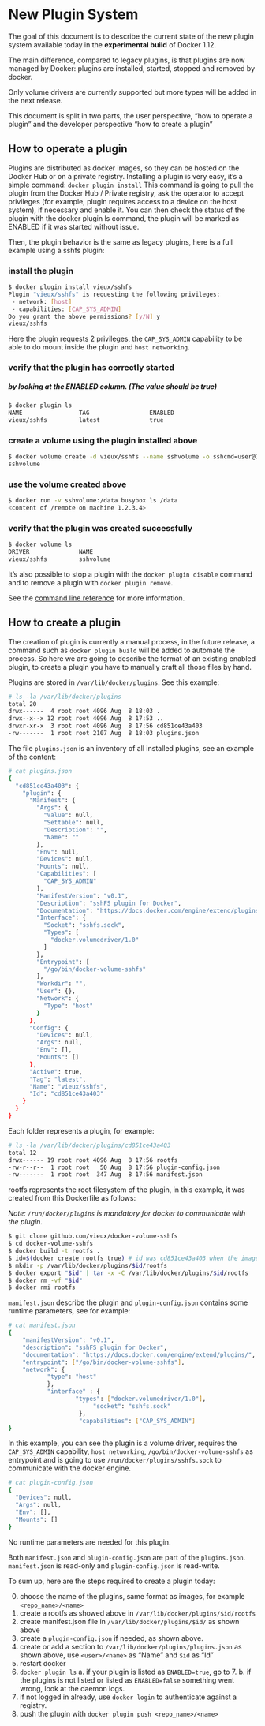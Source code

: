 <!--[metadata]>
+++
title = "New Plugin System"
description = "How to operate and create a plugin with the new system"
keywords = ["API, Usage, plugins, documentation, developer"]
advisory = "experimental"
[menu.main]
parent = "engine_extend"
weight=1
+++
<![end-metadata]-->

# New Plugin System

The goal of this document is to describe the current state of the new plugin system available today in the **experimental build** of Docker 1.12.

The main difference, compared to legacy plugins, is that plugins are now managed by Docker: plugins are installed, started, stopped and removed by docker. 

Only volume drivers are currently supported but more types will be added in the next release.

This document is split in two parts, the user perspective, “how to operate a plugin” and the developer perspective “how to create a plugin”


## How to operate a plugin

Plugins are distributed as docker images, so they can be hosted on the Docker Hub or on a private registry.
Installing a plugin is very easy, it’s a simple command: `docker plugin install`
This command is going to pull the plugin from the Docker Hub / Private registry, ask the operator to accept privileges (for example, plugin requires access to a device on the host system), if necessary and enable it.
You can then check the status of the plugin with the docker plugin ls command, the plugin will be marked as ENABLED if it was started without issue.

Then, the plugin behavior is the same as legacy plugins, here is a full example using a sshfs plugin:

### install the plugin
```bash
$ docker plugin install vieux/sshfs
Plugin "vieux/sshfs" is requesting the following privileges:
 - network: [host]
 - capabilities: [CAP_SYS_ADMIN]
Do you grant the above permissions? [y/N] y
vieux/sshfs
```

Here the plugin requests 2 privileges, the `CAP_SYS_ADMIN` capability to be able to do mount inside the plugin and `host networking`.

### verify that the plugin has correctly started 
##### by looking at the ENABLED column. (The value should be true)

```bash
$ docker plugin ls
NAME                TAG                 ENABLED
vieux/sshfs         latest              true
```

### create a volume using the plugin installed above

```bash
$ docker volume create -d vieux/sshfs --name sshvolume -o sshcmd=user@1.2.3.4:/remote 
sshvolume
```

### use the volume created above

```bash
$ docker run -v sshvolume:/data busybox ls /data
<content of /remote on machine 1.2.3.4>
```

### verify that the plugin was created successfully

```bash
$ docker volume ls
DRIVER              NAME
vieux/sshfs         sshvolume
```

It’s also possible to stop a plugin with the `docker plugin disable` command and to remove a plugin with `docker plugin remove`.

See the [command line reference](../engine/reference/commandline/) for more information.

## How to create a plugin

The creation of plugin is currently a manual process, in the future release, a command such as `docker plugin build` will be added to automate the process. So here we are going to describe the format of an existing enabled plugin, to create a plugin you have to manually craft all those files by hand.

Plugins are stored in `/var/lib/docker/plugins`. See this example:

```bash
# ls -la /var/lib/docker/plugins
total 20
drwx------  4 root root 4096 Aug  8 18:03 .
drwx--x--x 12 root root 4096 Aug  8 17:53 ..
drwxr-xr-x  3 root root 4096 Aug  8 17:56 cd851ce43a403
-rw-------  1 root root 2107 Aug  8 18:03 plugins.json
```

The file `plugins.json` is an inventory of all installed plugins, see an example of the content:

```bash
# cat plugins.json 
{
  "cd851ce43a403": {
    "plugin": {
      "Manifest": {
        "Args": {
          "Value": null,
          "Settable": null,
          "Description": "",
          "Name": ""
        },
        "Env": null,
        "Devices": null,
        "Mounts": null,
        "Capabilities": [
          "CAP_SYS_ADMIN"
        ],
        "ManifestVersion": "v0.1",
        "Description": "sshFS plugin for Docker",
        "Documentation": "https://docs.docker.com/engine/extend/plugins/",
        "Interface": {
          "Socket": "sshfs.sock",
          "Types": [
            "docker.volumedriver/1.0"
          ]
        },
        "Entrypoint": [
          "/go/bin/docker-volume-sshfs"
        ],
        "Workdir": "",
        "User": {},
        "Network": {
          "Type": "host"
        }
      },
      "Config": {
        "Devices": null,
        "Args": null,
        "Env": [],
        "Mounts": []
      },
      "Active": true,
      "Tag": "latest",
      "Name": "vieux/sshfs",
      "Id": "cd851ce43a403"
    }
  }
}
```

Each folder represents a plugin, for example:

```bash
# ls -la /var/lib/docker/plugins/cd851ce43a403
total 12
drwx------ 19 root root 4096 Aug  8 17:56 rootfs
-rw-r--r--  1 root root   50 Aug  8 17:56 plugin-config.json
-rw-------  1 root root  347 Aug  8 17:56 manifest.json
```

rootfs represents the root filesystem of the plugin, in this example, it was created from this Dockerfile as follows:

_Note: `/run/docker/plugins` is mandatory for docker to communicate with the plugin._

```bash
$ git clone github.com/vieux/docker-volume-sshfs
$ cd docker-volume-sshfs
$ docker build -t rootfs .
$ id=$(docker create rootfs true) # id was cd851ce43a403 when the image was created
$ mkdir -p /var/lib/docker/plugins/$id/rootfs
$ docker export "$id" | tar -x -C /var/lib/docker/plugins/$id/rootfs
$ docker rm -vf "$id"
$ docker rmi rootfs
```

`manifest.json` describe the plugin and `plugin-config.json` contains some runtime parameters, see for example:

```bash
# cat manifest.json
{
	"manifestVersion": "v0.1",
	"description": "sshFS plugin for Docker",
	"documentation": "https://docs.docker.com/engine/extend/plugins/",
	"entrypoint": ["/go/bin/docker-volume-sshfs"],
	"network": {
		   "type": "host"
		   },
		   "interface" : {
		   	       "types": ["docker.volumedriver/1.0"],
			       		"socket": "sshfs.sock"
					},
					"capabilities": ["CAP_SYS_ADMIN"]
}
```

In this example, you can see the plugin is a volume driver, requires the `CAP_SYS_ADMIN` capability, `host networking`, `/go/bin/docker-volume-sshfs` as entrypoint and is going to use `/run/docker/plugins/sshfs.sock` to communicate with the docker engine.

```bash
# cat plugin-config.json
{
  "Devices": null,
  "Args": null,
  "Env": [],
  "Mounts": []
}
```

No runtime parameters are needed for this plugin.

Both `manifest.json` and `plugin-config.json` are part of the `plugins.json`.
`manifest.json` is read-only and `plugin-config.json` is read-write.



To sum up, here are the steps required to create a plugin today:

0. choose the name of the plugins, same format as images, for example `<repo_name>/<name>`
1. create a rootfs as showed above in `/var/lib/docker/plugins/$id/rootfs`
2. create manifest.json file in `/var/lib/docker/plugins/$id/` as shown above
3. create a `plugin-config.json` if needed, as shown above.
4. create or add a section to `/var/lib/docker/plugins/plugins.json` as shown above, use 
`<user>/<name>` as “Name” and `$id` as “Id”
5. restart docker
6. `docker plugin ls` 
  a. if your plugin is listed as `ENABLED=true`, go to 7.
  b. if the plugins is not listed or listed as `ENABLED=false` something went wrong, look at the daemon logs.
7. if not logged in already, use `docker login` to authenticate against a registry.
8. push the plugin with `docker plugin push <repo_name>/<name>`


